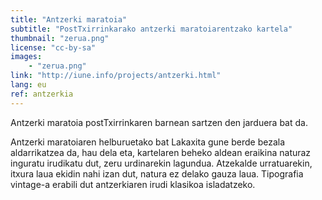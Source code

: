 ```yaml
---
title: "Antzerki maratoia"
subtitle: "PostTxirrinkarako antzerki maratoiarentzako kartela"
thumbnail: "zerua.png"
license: "cc-by-sa"
images:
    - "zerua.png"
link: "http://iune.info/projects/antzerki.html"
lang: eu
ref: antzerkia
---
```


Antzerki maratoia postTxirrinkaren barnean sartzen den jarduera bat da.

Antzerki maratoiaren helburuetako bat Lakaxita gune berde bezala aldarrikatzea da, hau dela eta, kartelaren beheko
aldean eraikina naturaz inguratu irudikatu dut, zeru urdinarekin lagundua. Atzekalde urratuarekin, itxura laua ekidin
nahi izan dut, natura ez delako gauza laua. Tipografia vintage-a erabili dut antzerkiaren irudi klasikoa isladatzeko.
